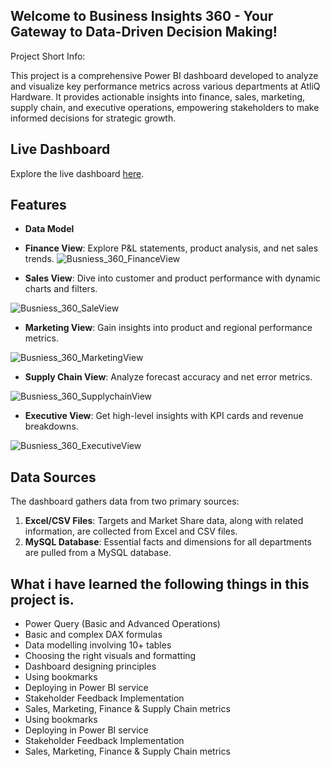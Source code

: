 ## Welcome to Business Insights 360 - Your Gateway to Data-Driven Decision Making!

Project Short Info: 

This project is a comprehensive Power BI dashboard developed to analyze and visualize key performance metrics across various departments at AtliQ Hardware. It provides actionable insights into finance, sales, marketing, supply chain, and executive operations, empowering stakeholders to make informed decisions for strategic growth.

## Live Dashboard

Explore the live dashboard [here](https://app.powerbi.com/links/RRGLulytp6?ctid=c6e549b3-5f45-4032-aae9-d4244dc5b2c4&pbi_source=linkShare&bookmarkGuid=ddaaf0db-bba8-413b-b35b-e963ce6e73cd).

## Features

- **Data Model**

- **Finance View**: Explore P&L statements, product analysis, and net sales trends.
![Busniess_360_FinanceView](https://github.com/user-attachments/assets/3f8cab46-fce4-4251-b547-51b45c1a2237)


- **Sales View**: Dive into customer and product performance with dynamic charts and filters.

![Busniess_360_SaleView](https://github.com/user-attachments/assets/73e9caed-eaf3-431d-888d-b5f1e7bede8b)


- **Marketing View**: Gain insights into product and regional performance metrics.

![Busniess_360_MarketingView](https://github.com/user-attachments/assets/00a1487a-1cf6-4bf3-b1d9-3e23eefd309a)


- **Supply Chain View**: Analyze forecast accuracy and net error metrics.

![Busniess_360_SupplychainView](https://github.com/user-attachments/assets/db07d091-2729-455c-9b42-d9defa9c8908)

- **Executive View**: Get high-level insights with KPI cards and revenue breakdowns.

![Busniess_360_ExecutiveView](https://github.com/user-attachments/assets/87ae6d9a-7439-44f9-914d-b323c7835259)


## Data Sources

The dashboard gathers data from two primary sources:

1. **Excel/CSV Files**: Targets and Market Share data, along with related information, are collected from Excel and CSV files.
2. **MySQL Database**: Essential facts and dimensions for all departments are pulled from a MySQL database.

## What i have learned the following things in this project is.

- Power Query (Basic and Advanced Operations)
- Basic and complex DAX formulas
- Data modelling involving 10+ tables
- Choosing the right visuals and formatting
- Dashboard designing principles
- Using bookmarks
- Deploying in Power BI service
- Stakeholder Feedback Implementation
- Sales, Marketing, Finance & Supply Chain metrics
- Using bookmarks
- Deploying in Power BI service
- Stakeholder Feedback Implementation
- Sales, Marketing, Finance & Supply Chain metrics

   
